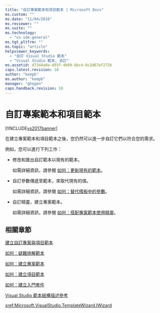 ```yaml
---
title: "自訂專案範本和項目範本 | Microsoft Docs"
ms.custom: ""
ms.date: "11/04/2016"
ms.reviewer: ""
ms.suite: ""
ms.technology: 
  - "vs-ide-general"
ms.tgt_pltfrm: ""
ms.topic: "article"
helpviewer_keywords: 
  - "自訂 Visual Studio 範本"
  - "Visual Studio 範本, 自訂"
ms.assetid: d7344a0a-d93f-4b69-bbc4-0c2d67ef272b
caps.latest.revision: 10
author: "kempb"
ms.author: "kempb"
manager: "ghogen"
caps.handback.revision: 10
---
```

# 自訂專案範本和項目範本
[!INCLUDE[vs2017banner](../code-quality/includes/vs2017banner.md)]

在建立專案範本和項目範本之後，您仍然可以進一步自訂它們以符合您的需求。  
  
 例如，您可以進行下列工作：  
  
-   修改和匯出自訂範本以現有的範本。  
  
     如需詳細資訊，請參閱 [如何：更新現有的範本](../ide/how-to-update-existing-templates.md)。  
  
-   自訂參數傳遞至範本，來取代現有的值。  
  
     如需詳細資訊，請參閱 [如何：替代樣板中的參數](../ide/how-to-substitute-parameters-in-a-template.md)。  
  
-   自訂精靈，建立專案範本。  
  
     如需詳細資訊，請參閱 [如何：搭配專案範本使用精靈](../extensibility/how-to-use-wizards-with-project-templates.md)。  
  
## 相關章節  
 [建立自訂專案與項目範本](../ide/creating-project-and-item-templates.md)  
  
 [如何：疑難排解範本](../ide/how-to-troubleshoot-templates.md)  
  
 [如何：建立專案範本](../ide/how-to-create-project-templates.md)  
  
 [如何：建立項目範本](../ide/how-to-create-item-templates.md)  
  
 [如何：建立入門套件](../ide/how-to-create-starter-kits.md)  
  
 [Visual Studio 範本結構描述參考](../extensibility/visual-studio-template-schema-reference.md)  
  
 <xref:Microsoft.VisualStudio.TemplateWizard.IWizard>